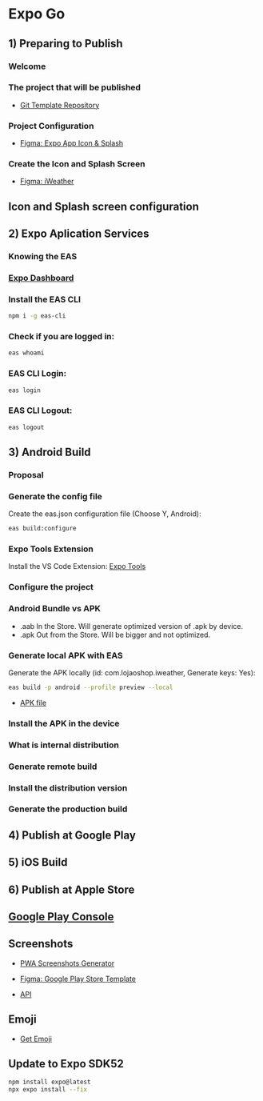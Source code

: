 # Expo Go

## 1) Preparing to Publish

### Welcome

### The project that will be published
- [Git Template Repository](https://github.com/rocketseat-education/iweather-deploy-template)

### Project Configuration
- [Figma: Expo App Icon & Splash](https://www.figma.com/design/A2hVarU34bGZWEGehDpFlI/Expo-App-Icon-%26-Splash?node-id=0-1&p=f&t=9dhhE09KtQiUGOPS-0)

### Create the Icon and Splash Screen

- [Figma: iWeather](https://www.figma.com/design/DJNBaGr7hnvf3cGUQr6dJU/iWeather-•-Projeto-React-Native?node-id=0-1&p=f&t=3pbMloGkBfQYtNaq-0)

## Icon and Splash screen configuration


## 2) Expo Aplication Services

### Knowing the EAS

### [Expo Dashboard](https://expo.dev/accounts/)

### Install the EAS CLI
```sh
npm i -g eas-cli
```

### Check if you are logged in:
```sh
eas whoami
```

### EAS CLI Login:
```sh
eas login
```

### EAS CLI Logout:
```sh
eas logout
```


## 3) Android Build

### Proposal

### Generate the config file

Create the eas.json configuration file (Choose Y, Android):
```sh
eas build:configure
```

### Expo Tools Extension

Install the VS Code Extension: [Expo Tools
](https://marketplace.visualstudio.com/items?itemName=expo.vscode-expo-tools)

### Configure the project

### Android Bundle vs APK

 - .aab In the Store. Will generate optimized version of .apk by device.
 - .apk Out from the Store. Will be bigger and not optimized.

 ### Generate local APK with EAS

Generate the APK locally (id: com.lojaoshop.iweather, Generate keys: Yes):
```sh
eas build -p android --profile preview --local
```

- [APK file](https://expo.dev/artifacts/eas/UhNVhY9XLJCrBRuUisSeM.apk)

### Install the APK in the device

### What is internal distribution

### Generate remote build

### Install the distribution version

### Generate the production build


## 4) Publish at Google Play


## 5) iOS Build


## 6) Publish at Apple Store




## [Google Play Console](https://play.google.com/console)

## Screenshots

- [PWA Screenshots Generator](https://progressier.com/pwa-screenshots-generator)
- [Figma: Google Play Store Template](https://www.figma.com/community/file/960064054935700100)

- [API](https://openweathermap.org/api)

## Emoji
 - [Get Emoji](https://getemoji.com/)


 ## Update to Expo SDK52
 ```sh
 npm install expo@latest
 npx expo install --fix
 ```